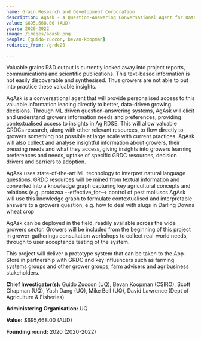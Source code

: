 ```yaml
---
name: Grain Research and Development Corporation 
description: AgAsk - A Question-Answering Conversational Agent for Data-driven Growing Decisions
value: $695,668.00 (AUD)
years: 2020-2022
image: /images/agask.png
people: [guido-zuccon, bevan-koopman]
redirect_from: /grdc20

---
```


Valuable grains R&D output is currently locked away into project reports, communications and scientific publications. This text-based information is not easily discoverable and synthesised. Thus growers are not able to put into practice these valuable insights.

AgAsk is a conversational agent that will provide personalised access to this valuable information leading directly to better, data-driven growing decisions. Through ML driven question-answering systems, AgAsk will elicit and understand growers information needs and preferences, providing contextualised access to insights in Ag RD&E. This will allow valuable GRDCs research, along with other relevant resources, to flow directly to growers  something not possible at large scale with current practices. AgAsk will also collect and analyse insightful information about growers, their pressing needs and what they access, giving insights into growers learning preferences and needs, uptake of specific GRDC resources, decision drivers and barriers to adoption.

AgAsk uses state-of-the-art ML technology to interpret natural language questions. GRDC resources will be mined from textual information and converted into a knowledge graph capturing key agricultural concepts and relations (e.g. protozoa --effective_for--> control of pest molluscs AgAsk will use this knowledge graph to formulate contextualised and interpretable answers to a growers question, e.g. how to deal with slugs in Darling Downs wheat crop

AgAsk can be deployed in the field, readily available across the wide growers sector. Growers will be included from the beginning of this project in grower-gatherings  consultation workshops to collect real-world needs, through to user acceptance testing of the system.

This project will deliver a prototype system that can be taken to the App-Store in partnership with GRDC and key influencers such as farming systems groups and other grower groups, farm advisers and agribusiness stakeholders.

**Chief Investigator(s):** Guido Zuccon (UQ), Bevan Koopman (CSIRO), Scott Chapman (UQ), Yash Dang (UQ), Mike Bell (UQ), David Lawrence (Dept of Agriculture & Fisheries)

**Administering Organisation:** UQ

**Value:** $695,668.00 (AUD)

**Founding round:** 2020 (2020-2022)


